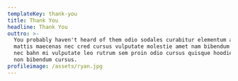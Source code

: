 ```yaml
---
templateKey: thank-you
title: Thank You
headline: Thank You
outtro: >-
  You probably haven't heard of them odio sodales curabitur elementum arcu
  mattis maecenas nec cred cursus vulputate molestie amet nam bibendum. Cursus
  nec bahn mi vulputate leo rutrum sem proin odio cursus quisque hoodie nam a
  non bibendum cursus.
profileimage: /assets/ryan.jpg
---
```


